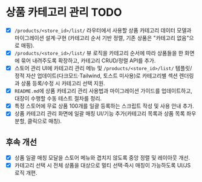 # 상품 카테고리 관리 TODO

- [x] `/products/<store_id>/list/` 라우터에서 사용할 상품 카테고리 데이터 모델과 마이그레이션 설계·구현 (카테고리 순서 기반 정렬, 기존 상품은 "카테고리 없음"으로 매핑).
- [x] `/products/<store_id>/list/` 뷰 로직을 카테고리 순서에 따라 상품들을 한 화면에 묶어 내려주도록 확장하고, 카테고리 CRUD/정렬 API를 추가.
- [x] 스토어 관리 UI에 카테고리 관리 메뉴 및 `/products/<store_id>/list/` 템플릿/정적 자산 업데이트(다크모드·Tailwind, 토스트 미사용)로 카테고리별 섹션 렌더링과 상품 등록/수정 시 카테고리 선택 지원.
- [x] `README.md`에 상품 카테고리 관리 사용법과 마이그레이션 가이드를 업데이트하고, 대장이 수행할 수동 테스트 절차를 정리.
- [x] 특정 스토어에 무료 상품 100개를 일괄 등록하는 스크립트 작성 및 사용 안내 추가.
- [x] 상품 카테고리 관리 화면에 일괄 매칭 UI/기능 추가(카테고리 목록과 상품 목록 좌우 분할, 클릭으로 매칭).

## 후속 개선

- [x] 상품 일괄 매칭 모달을 스토어 메뉴와 겹치지 않도록 중앙 정렬 및 레이아웃 개선.
- [x] 카테고리 선택 시 전체 상품을 대상으로 멀티 선택·즉시 매칭이 가능하도록 UI/JS 로직 개편.
